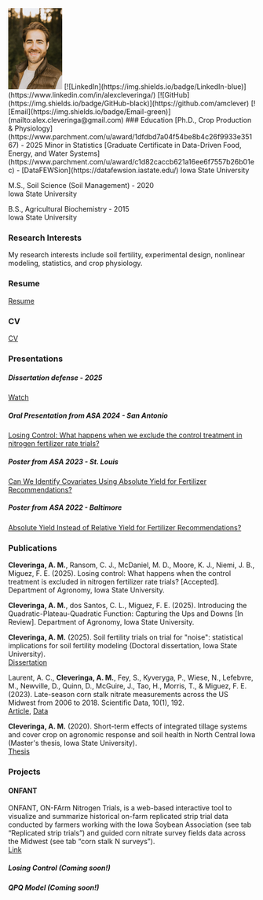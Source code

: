 <img src = "assets/img/profile.jpg" width = "110">  
[![LinkedIn](https://img.shields.io/badge/LinkedIn-blue)](https://www.linkedin.com/in/alexcleveringa/)
[![GitHub](https://img.shields.io/badge/GitHub-black)](https://github.com/amclever)
[![Email](https://img.shields.io/badge/Email-green)](mailto:alex.cleveringa@gmail.com)
### Education
[Ph.D., Crop Production & Physiology](https://www.parchment.com/u/award/1dfdbd7a04f54be8b4c26f9933e35167) - 2025  
Minor in Statistics  
[Graduate Certificate in Data-Driven Food, Energy, and Water Systems](https://www.parchment.com/u/award/c1d82caccb621a16ee6f7557b26b01ec) - [DataFEWSion](https://datafewsion.iastate.edu/)  
Iowa State University

M.S., Soil Science (Soil Management) - 2020  
Iowa State University

B.S., Agricultural Biochemistry - 2015  
Iowa State University

### Research Interests
My research interests include soil fertility, experimental design, nonlinear modeling, statistics, and crop physiology.

### Resume
[Resume](assets/docs/Cleveringa_resume_pagedown.pdf)
### CV
[CV](assets/docs/CV_Cleveringa.pdf)

### Presentations
##### Dissertation defense - 2025
[Watch](https://youtu.be/msS_phhWQY0?si=2e5_enm9569vtoIo)
##### Oral Presentation from ASA 2024 - San Antonio
[Losing Control: What happens when we exclude the control treatment in nitrogen fertilizer rate trials?](https://scisoc.confex.com/scisoc/2024am/meetingapp.cgi/Paper/157192)
##### Poster from ASA 2023 - St. Louis
[Can We Identify Covariates Using Absolute Yield for Fertilizer Recommendations?](assets/img/StLouis_poster.pdf)
##### Poster from ASA 2022 - Baltimore
[Absolute Yield Instead of Relative Yield for Fertilizer Recommendations?](assets/img/Baltimore_poster.pdf)


### Publications  
**Cleveringa, A. M.**, Ransom, C. J., McDaniel, M. D., Moore, K. J., Niemi, J. B., Miguez, F. E. (2025). Losing control: What happens when the control treatment is excluded in nitrogen fertilizer rate trials? [Accepted]. Department of Agronomy, Iowa State University.

**Cleveringa, A. M.**, dos Santos, C. L., Miguez, F. E. (2025). Introducing the Quadratic-Plateau-Quadratic Function: Capturing the Ups and Downs [In Review]. Department of Agronomy, Iowa State University.

**Cleveringa, A. M.** (2025). Soil fertility trials on trial for "noise": statistical implications for soil fertility modeling (Doctoral dissertation, Iowa State University).  
[Dissertation](https://www.proquest.com/docview/3244659768?pq-origsite=gscholar&fromopenview=true&sourcetype=Dissertations%20&%20Theses)  

Laurent, A. C., **Cleveringa, A. M.**, Fey, S., Kyveryga, P., Wiese, N., Lefebvre, M., Newville, D., Quinn, D., McGuire, J., Tao, H., Morris, T., & Miguez, F. E. (2023). Late-season corn stalk nitrate measurements across the US Midwest from 2006 to 2018. Scientific Data, 10(1), 192.  
[Article](https://www.nature.com/articles/s41597-023-02071-9), [Data](https://www.sidalc.net/search/Record/dat-usda-us-article24668283/Description)  

**Cleveringa, A. M.** (2020). Short-term effects of integrated tillage systems and cover crop on agronomic response and soil health in North Central Iowa (Master's thesis, Iowa State University).  
[Thesis](https://www.proquest.com/docview/2480780213?pq-origsite=gscholar&fromopenview=true&sourcetype=Dissertations%20&%20Theses)  

### Projects  
#### ONFANT
ONFANT, ON-FArm Nitrogen Trials, is a web-based interactive tool to visualize and summarize historical on-farm replicated strip trial data conducted by farmers working with the Iowa Soybean Association (see tab “Replicated strip trials”) and guided corn nitrate survey fields data across the Midwest (see tab “corn stalk N surveys”).  
[Link](https://onfant.agron.iastate.edu/)  
##### Losing Control  (Coming soon!)
##### QPQ Model  (Coming soon!)
